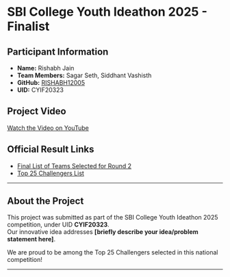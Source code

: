 # SBI College Youth Ideathon 2025 - Finalist

## Participant Information
- **Name:** Rishabh Jain
- **Team Members:** Sagar Seth, Siddhant Vashisth
- **GitHub:** [RISHABH12005](https://github.com/RISHABH12005)
- **UID:** CYIF20323

## Project Video
[Watch the Video on YouTube](https://www.youtube.com/watch?v=-Eb9HqYakSQ)

## Official Result Links
- [Final List of Teams Selected for Round 2](https://youthideathon.in/college-youth-ideathon-results/)
- [Top 25 Challengers List](https://youthideathon.in/college-youth-ideathon-top-25-challengers-results/)

---

## About the Project
This project was submitted as part of the SBI College Youth Ideathon 2025 competition, under UID **CYIF20323**.  
Our innovative idea addresses **[briefly describe your idea/problem statement here]**.

We are proud to be among the Top 25 Challengers selected in this national competition!

---
